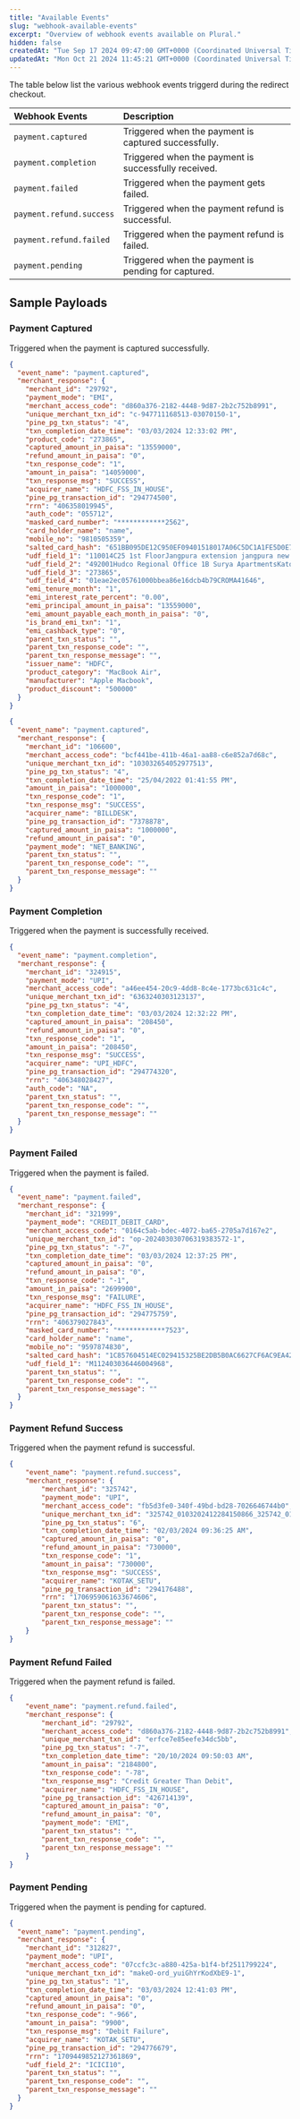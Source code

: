 ```yaml
---
title: "Available Events"
slug: "webhook-available-events"
excerpt: "Overview of webhook events available on Plural."
hidden: false
createdAt: "Tue Sep 17 2024 09:47:00 GMT+0000 (Coordinated Universal Time)"
updatedAt: "Mon Oct 21 2024 11:45:21 GMT+0000 (Coordinated Universal Time)"
---
```

The table below list the various webhook events triggerd during the redirect checkout.

| Webhook Events           | Description                                          |
| :----------------------- | :--------------------------------------------------- |
| `payment.captured`       | Triggered when the payment is captured successfully. |
| `payment.completion`     | Triggered when the payment is successfully received. |
| `payment.failed`         | Triggered when the payment gets failed.              |
| `payment.refund.success` | Triggered when the payment refund is successful.     |
| `payment.refund.failed`  | Triggered when the payment refund is failed.         |
| `payment.pending`        | Triggered when the payment is pending for captured.  |

## Sample Payloads

### Payment Captured

Triggered when the payment is captured successfully.

```json Card Payment
{
  "event_name": "payment.captured",
  "merchant_response": {
    "merchant_id": "29792",
    "payment_mode": "EMI",
    "merchant_access_code": "d860a376-2182-4448-9d87-2b2c752b8991",
    "unique_merchant_txn_id": "c-947711168513-03070150-1",
    "pine_pg_txn_status": "4",
    "txn_completion_date_time": "03/03/2024 12:33:02 PM",
    "product_code": "273865",
    "captured_amount_in_paisa": "13559000",
    "refund_amount_in_paisa": "0",
    "txn_response_code": "1",
    "amount_in_paisa": "14059000",
    "txn_response_msg": "SUCCESS",
    "acquirer_name": "HDFC_FSS_IN_HOUSE",
    "pine_pg_transaction_id": "294774500",
    "rrn": "406358019945",
    "auth_code": "055712",
    "masked_card_number": "************2562",
    "card_holder_name": "name",
    "mobile_no": "9810505359",
    "salted_card_hash": "651BB095DE12C950EF09401518017A06C5DC1A1FE5D0E7782A373F7CFB5482A3",
    "udf_field_1": "110014C25 1st FloorJangpura extension jangpura new delhiDELHIDELHI",
    "udf_field_2": "492001Hudco Regional Office 1B Surya ApartmentsKatora Talab Civil Lines RaipurRAIPURCHHATTISGARH",
    "udf_field_3": "273865",
    "udf_field_4": "01eae2ec05761000bbea86e16dcb4b79CROMA41646",
    "emi_tenure_month": "1",
    "emi_interest_rate_percent": "0.00",
    "emi_principal_amount_in_paisa": "13559000",
    "emi_amount_payable_each_month_in_paisa": "0",
    "is_brand_emi_txn": "1",
    "emi_cashback_type": "0",
    "parent_txn_status": "",
    "parent_txn_response_code": "",
    "parent_txn_response_message": "",
    "issuer_name": "HDFC",
    "product_category": "MacBook Air",
    "manufacturer": "Apple Macbook",
    "product_discount": "500000"
  }
}
```
```json Net Banking
{
  "event_name": "payment.captured",
  "merchant_response": {
    "merchant_id": "106600",
    "merchant_access_code": "bcf441be-411b-46a1-aa88-c6e852a7d68c",
    "unique_merchant_txn_id": "103032654052977513",
    "pine_pg_txn_status": "4",
    "txn_completion_date_time": "25/04/2022 01:41:55 PM",
    "amount_in_paisa": "1000000",
    "txn_response_code": "1",
    "txn_response_msg": "SUCCESS",
    "acquirer_name": "BILLDESK",
    "pine_pg_transaction_id": "7378878",
    "captured_amount_in_paisa": "1000000",
    "refund_amount_in_paisa": "0",
    "payment_mode": "NET_BANKING",
    "parent_txn_status": "",
    "parent_txn_response_code": "",
    "parent_txn_response_message": ""
  }
}
```

### Payment Completion

Triggered when the payment is successfully received.

```json UPI Payment
{
  "event_name": "payment.completion",
  "merchant_response": {
    "merchant_id": "324915",
    "payment_mode": "UPI",
    "merchant_access_code": "a46ee454-20c9-4dd8-8c4e-1773bc631c4c",
    "unique_merchant_txn_id": "6363240303123137",
    "pine_pg_txn_status": "4",
    "txn_completion_date_time": "03/03/2024 12:32:22 PM",
    "captured_amount_in_paisa": "208450",
    "refund_amount_in_paisa": "0",
    "txn_response_code": "1",
    "amount_in_paisa": "208450",
    "txn_response_msg": "SUCCESS",
    "acquirer_name": "UPI_HDFC",
    "pine_pg_transaction_id": "294774320",
    "rrn": "406348028427",
    "auth_code": "NA",
    "parent_txn_status": "",
    "parent_txn_response_code": "",
    "parent_txn_response_message": ""
  }
}
```

### Payment Failed

Triggered when the payment is failed.

```json Card Payment
{
  "event_name": "payment.failed",
  "merchant_response": {
    "merchant_id": "321999",
    "payment_mode": "CREDIT_DEBIT_CARD",
    "merchant_access_code": "0164c5ab-bdec-4072-ba65-2705a7d167e2",
    "unique_merchant_txn_id": "op-202403030706319383572-1",
    "pine_pg_txn_status": "-7",
    "txn_completion_date_time": "03/03/2024 12:37:25 PM",
    "captured_amount_in_paisa": "0",
    "refund_amount_in_paisa": "0",
    "txn_response_code": "-1",
    "amount_in_paisa": "2699900",
    "txn_response_msg": "FAILURE",
    "acquirer_name": "HDFC_FSS_IN_HOUSE",
    "pine_pg_transaction_id": "294775759",
    "rrn": "406379027843",
    "masked_card_number": "************7523",
    "card_holder_name": "name",
    "mobile_no": "9597874830",
    "salted_card_hash": "1C857604514EC029415325BE2DB5B0AC6627CF6AC9EA429FF005F68A1B99E1FE",
    "udf_field_1": "M112403036446004968",
    "parent_txn_status": "",
    "parent_txn_response_code": "",
    "parent_txn_response_message": ""
  }
}
```

### Payment Refund Success

Triggered when the payment refund is successful.

```json UPI Payment
{
    "event_name": "payment.refund.success",
    "merchant_response": {
        "merchant_id": "325742",
        "payment_mode": "UPI",
        "merchant_access_code": "fb5d3fe0-340f-49bd-bd28-7026646744b0",
        "unique_merchant_txn_id": "325742_0103202412284150866_325742_0103202417002419855",
        "pine_pg_txn_status": "6",
        "txn_completion_date_time": "02/03/2024 09:36:25 AM",
        "captured_amount_in_paisa": "0",
        "refund_amount_in_paisa": "730000",
        "txn_response_code": "1",
        "amount_in_paisa": "730000",
        "txn_response_msg": "SUCCESS",
        "acquirer_name": "KOTAK_SETU",
        "pine_pg_transaction_id": "294176488",
        "rrn": "1706959061633674606",
        "parent_txn_status": "",
        "parent_txn_response_code": "",
        "parent_txn_response_message": ""
    }
}
```

### Payment Refund Failed

Triggered when the payment refund is failed.

```json Card Payment
{
    "event_name": "payment.refund.failed",
    "merchant_response": {
        "merchant_id": "29792",
        "merchant_access_code": "d860a376-2182-4448-9d87-2b2c752b8991",
        "unique_merchant_txn_id": "erfce7e85eefe34dc5bb",
        "pine_pg_txn_status": "-7",
        "txn_completion_date_time": "20/10/2024 09:50:03 AM",
        "amount_in_paisa": "2184800",
        "txn_response_code": "-78",
        "txn_response_msg": "Credit Greater Than Debit",
        "acquirer_name": "HDFC_FSS_IN_HOUSE",
        "pine_pg_transaction_id": "426714139",
        "captured_amount_in_paisa": "0",
        "refund_amount_in_paisa": "0",
        "payment_mode": "EMI",
        "parent_txn_status": "",
        "parent_txn_response_code": "",
        "parent_txn_response_message": ""
    }
}
```

### Payment Pending

Triggered when the payment is pending for captured.

```json UPI Payment
{
  "event_name": "payment.pending",
  "merchant_response": {
    "merchant_id": "312827",
    "payment_mode": "UPI",
    "merchant_access_code": "07ccfc3c-a880-425a-b1f4-bf2511799224",
    "unique_merchant_txn_id": "makeO-ord_yuiGhYrKodXbE9-1",
    "pine_pg_txn_status": "1",
    "txn_completion_date_time": "03/03/2024 12:41:03 PM",
    "captured_amount_in_paisa": "0",
    "refund_amount_in_paisa": "0",
    "txn_response_code": "-966",
    "amount_in_paisa": "9900",
    "txn_response_msg": "Debit Failure",
    "acquirer_name": "KOTAK_SETU",
    "pine_pg_transaction_id": "294776679",
    "rrn": "1709449852127361869",
    "udf_field_2": "ICICI10",
    "parent_txn_status": "",
    "parent_txn_response_code": "",
    "parent_txn_response_message": ""
  }
}
```
